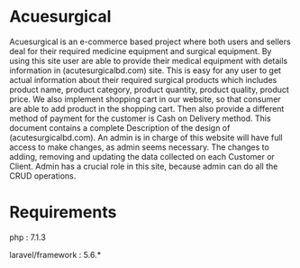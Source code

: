 # Acuesurgical
Acuesurgical is an e-commerce based project where both users and sellers deal for their
required medicine equipment and surgical equipment. By using this site user are able to provide
their medical equipment with details information in (acutesurgicalbd.com) site. This is easy for
any user to get actual information about their required surgical products which includes product
name, product category, product quantity, product quality, product price. We also implement
shopping cart in our website, so that consumer are able to add product in the shopping cart. Then
also provide a different method of payment for the customer is Cash on Delivery method. This
document contains a complete Description of the design of (acutesurgicalbd.com).
An admin is in charge of this website will have full access to make changes, as admin seems
necessary. The changes to adding, removing and updating the data collected on each Customer or
Client. Admin has a crucial role in this site, because admin can do all the CRUD operations. 

# Requirements
php : 7.1.3

laravel/framework : 5.6.*


